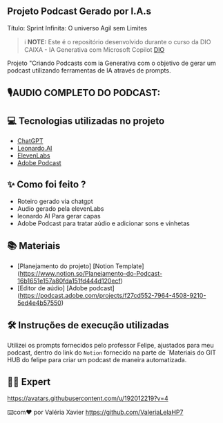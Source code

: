## Projeto Podcast Gerado por I.A.s
Título: Sprint Infinita: O universo Agil sem Limites

 > ℹ️ **NOTE:** Este é o repositório desenvolvido durante o curso da DIO CAIXA - IA Generativa com Microsoft Copilot [DIO](https://dio.me)

Projeto "Criando Podcasts com ia Generativa com o objetivo de gerar um podcast utilizando ferramentas de IA através de prompts.



## 🎙️AUDIO COMPLETO DO PODCAST:



## 💻 Tecnologias utilizadas no projeto

- [ChatGPT](https://chat.openai.com/) 
- [Leonardo.AI](https://leonardo.ai/)
- [ElevenLabs](https://beta.elevenlabs.io/)
- [Adobe Podcast](https://podcast.adobe.com/studio)

## ✨ Como foi feito ?

- Roteiro gerado via chatgpt
- Audio gerado pela elevenLabs
- leonardo AI Para gerar capas
- Adobe Podcast para tratar aúdio e adicionar sons e vinhetas

## 📚 Materiais

- [Planejamento do projeto] [Notion Template] (https://www.notion.so/Planejamento-do-Podcast-16b1651e157a80fda151fd444d120ecf)
- [Editor de aúdio] [Adobe podcast] (https://podcast.adobe.com/projects/f27cd552-7964-4508-9210-5ed4e4b57550)

## 🛠️ Instruções de execução utilizadas

Utilizei os prompts fornecidos pelo professor Felipe, ajustados para meu podcast, dentro do link do `Notion` fornecido na parte de `Materiais do GIT HUB do felipe para criar um podcast de maneira automatizada.

## 👨‍💻 Expert

https://avatars.githubusercontent.com/u/192012219?v=4

⌨️com❤️ por Valéria Xavier
https://github.com/ValeriaLelaHP7
